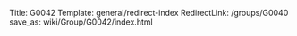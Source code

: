 Title: G0042
Template: general/redirect-index
RedirectLink: /groups/G0040
save_as: wiki/Group/G0042/index.html